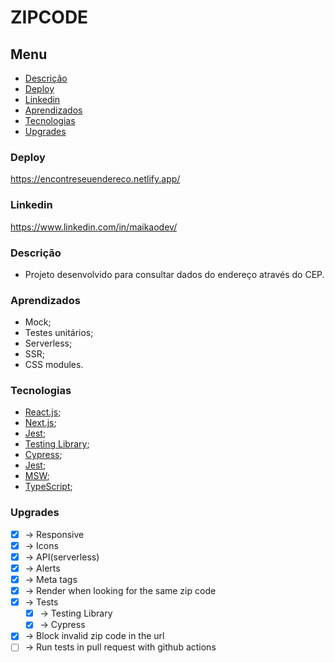 # ZIPCODE

## Menu

- [Descrição](#Descrição)
- [Deploy](#Deploy)
- [Linkedin](#Linkedin)
- [Aprendizados](#Aprendizados)
- [Tecnologias](#Tecnologias)
- [Upgrades](#Upgrades)

### Deploy

https://encontreseuendereco.netlify.app/

### Linkedin

https://www.linkedin.com/in/maikaodev/

### Descrição

- Projeto desenvolvido para consultar dados do endereço através do CEP.

### Aprendizados

- Mock;
- Testes unitários;
- Serverless;
- SSR;
- CSS modules.

### Tecnologias

- [React.js](https://pt-br.reactjs.org/);
- [Next.js](https://nextjs.org/);
- [Jest](https://jestjs.io/pt-BR/);
- [Testing Library](https://testing-library.com/);
- [Cypress](https://www.cypress.io/);
- [Jest](https://jestjs.io/pt-BR/);
- [MSW](https://mswjs.io/);
- [TypeScript](https://www.typescriptlang.org/);

### Upgrades

- [x] -> Responsive
- [x] -> Icons
- [x] -> API(serverless)
- [x] -> Alerts
- [x] -> Meta tags
- [x] -> Render when looking for the same zip code
- [x] -> Tests
  - [x] -> Testing Library
  - [x] -> Cypress
- [x] -> Block invalid zip code in the url
- [ ] -> Run tests in pull request with github actions
